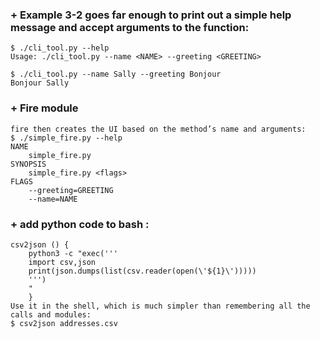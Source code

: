### + Example 3-2 goes far enough to print out a simple help message and accept arguments to the function:

    $ ./cli_tool.py --help
    Usage: ./cli_tool.py --name <NAME> --greeting <GREETING>

    $ ./cli_tool.py --name Sally --greeting Bonjour
    Bonjour Sally


### + Fire module

    fire then creates the UI based on the method’s name and arguments:
    $ ./simple_fire.py --help
    NAME
        simple_fire.py
    SYNOPSIS
        simple_fire.py <flags>
    FLAGS
        --greeting=GREETING
        --name=NAME

### + add python code to bash :

    csv2json () {
        python3 -c "exec('''
        import csv,json
        print(json.dumps(list(csv.reader(open(\'${1}\')))))
        ''')
        "
        }
    Use it in the shell, which is much simpler than remembering all the calls and modules:
    $ csv2json addresses.csv

